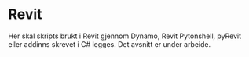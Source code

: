 # Revit
Her skal skripts brukt i Revit gjennom Dynamo, Revit Pytonshell, pyRevit eller addinns skrevet i C# legges. 
Det avsnitt er under arbeide.
